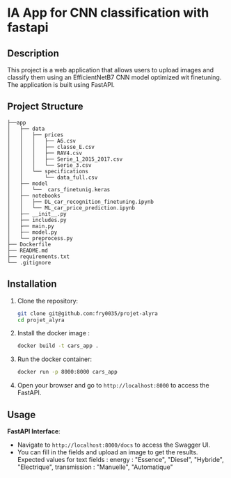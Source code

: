 # IA App for CNN classification with fastapi

## Description
This project is a web application that allows users to upload images and classify them using an EfficientNetB7 CNN model optimized wit finetuning. The application is built using FastAPI.


## Project Structure
```.
├──app
│   ├── data
│   │   ├── prices
│   │   │   ├── A6.csv
│   │   │   ├── classe_E.csv
│   │   │   ├── RAV4.csv
│   │   │   ├── Serie_1_2015_2017.csv
│   │   │   └── Serie_3.csv
│   │   └── specifications
│   │       └── data_full.csv
│   ├── model
│   │   └──  cars_finetunig.keras
│   ├── notebooks
│   │   ├── DL_car_recognition_finetuning.ipynb
│   │   └── ML_car_price_prediction.ipynb
│   ├── __init__.py
│   ├── includes.py
│   ├── main.py
│   ├── model.py
│   └── preprocess.py
├── Dockerfile
├── README.md
├── requirements.txt
└── .gitignore
```

## Installation
1. Clone the repository:
    ```bash
    git clone git@github.com:fry0035/projet-alyra
    cd projet_alyra
    ```

2. Install the docker image :
    ```bash
    docker build -t cars_app .
    ```

3. Run the docker container:
    ```bash
    docker run -p 8000:8000 cars_app
    ```

4. Open your browser and go to `http://localhost:8000` to access the FastAPI.


## Usage
**FastAPI Interface**:
   - Navigate to `http://localhost:8000/docs` to access the Swagger UI.
   - You can fill in the fields and upload an image to get the results.
     Expected values for text fields :
      energy : "Essence", "Diesel", "Hybride", "Electrique",
      transmission : "Manuelle", "Automatique"
   

